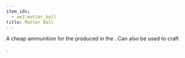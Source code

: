 ```yaml
---
item_ids:
  - ae2:matter_ball
title: Matter Ball
---
```


A cheap ammunition for the <ItemLink
id="matter_cannon"/> produced in the <ItemLink
id="condenser"/>. Can also be used to craft

<ItemLink id="white_paint_ball" />.
